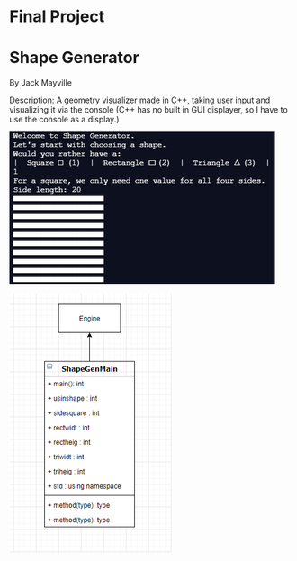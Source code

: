 # Final Project

# Shape Generator
By Jack Mayville

Description:
A geometry visualizer made in C++, taking user input and visualizing it via the console (C++ has no built in GUI displayer, so I have to use the console as a display.)

![Shapegen](https://github.com/JackSuperior/Finalproject/blob/gh-pages/src/shape.PNG)

![Shapegen](https://github.com/JackSuperior/Finalproject/blob/gh-pages/src/rect.PNG)
